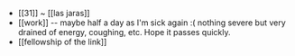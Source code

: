 - [[31]] ~ [[las jaras]]
- [[work]] -- maybe half a day as I'm sick again :( nothing severe but very drained of energy, coughing, etc. Hope it passes quickly.
- [[fellowship of the link]]
